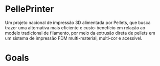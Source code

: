 # PellePrinter
Um projeto nacional de impressão 3D alimentada por Pellets, que busca trazer uma alternativa mais eficiente e custo-benefício em relação ao modelo tradicional de filamento, por meio da extrusão direta de pellets em um sistema de impressão FDM multi-material, multi-cor e acessível.

# Goals
